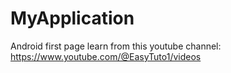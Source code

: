 # MyApplication
Android first page
learn from this youtube channel: https://www.youtube.com/@EasyTuto1/videos

